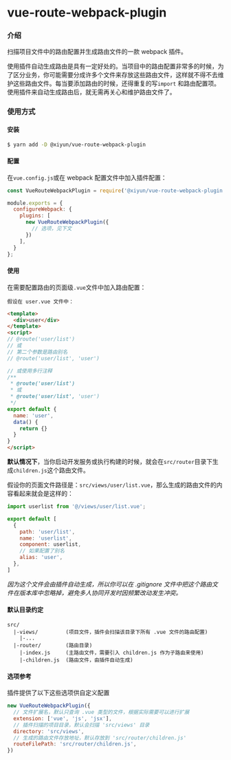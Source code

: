# vue-route-webpack-plugin

### 介绍

扫描项目文件中的路由配置并生成路由文件的一款 webpack 插件。

使用插件自动生成路由是具有一定好处的。当项目中的路由配置非常多的时候，为了区分业务，你可能需要分成许多个文件来存放这些路由文件，这样就不得不去维护这些路由文件。每当要添加路由的时候，还得重复的写`import` 和路由配置项。使用插件来自动生成路由后，就无需再关心和维护路由文件了。

### 使用方式

#### 安装
```bash
$ yarn add -D @xiyun/vue-route-webpack-plugin
```

#### 配置
在`vue.config.js`或在 webpack 配置文件中加入插件配置：
```js
const VueRouteWebpackPlugin = require('@xiyun/vue-route-webpack-plugin');

module.exports = {
  configureWebpack: {
    plugins: [
      new VueRouteWebpackPlugin({
        // 选项，见下文
      })
    ],
  }
};
```

#### 使用
在需要配置路由的页面级`.vue`文件中加入路由配置：

`假设在 user.vue 文件中：`
```html
<template>
  <div>user</div>
</template>
<script>
// @route('user/list')
// 或
// 第二个参数是路由别名
// @route('user/list', 'user')

// 或使用多行注释
/**
 * @route('user/list')
 * 或
 * @route('user/list', 'user')
 */
export default {
  name: 'user',
  data() {
    return {}
  }
}
</script>
```

**默认情况下**，当你启动开发服务或执行构建的时候，就会在`src/router`目录下生成`children.js`这个路由文件。

假设你的页面文件路径是：`src/views/user/list.vue`，那么生成的路由文件的内容看起来就会是这样的：
```js
import userlist from '@/views/user/list.vue';

export default [
  {
    path: 'user/list',
    name: 'userlist',
    component: userlist,
    // 如果配置了别名
    alias: 'user',
  },
]
```

*因为这个文件会由插件自动生成，所以你可以在 .gitignore 文件中把这个路由文件在版本库中忽略掉，避免多人协同开发时因频繁改动发生冲突。*

#### 默认目录约定

```
src/
  |-views/         (项目文件，插件会扫描该目录下所有 .vue 文件的路由配置)
    |-...
  |-router/        (路由目录)
    |-index.js     (主路由文件，需要引入 children.js 作为子路由来使用)
    |-children.js  (路由文件，由插件自动生成)
```

#### 选项参考

插件提供了以下这些选项供自定义配置
```js
new VueRouteWebpackPlugin({
  // 文件扩展名，默认只查询 .vue 类型的文件，根据实际需要可以进行扩展
  extension: ['vue', 'js', 'jsx'],
  // 插件扫描的项目目录，默认会扫描 'src/views' 目录
  directory: 'src/views',
  // 生成的路由文件存放地址，默认存放到 'src/router/children.js'
  routeFilePath: 'src/router/children.js',
})
```